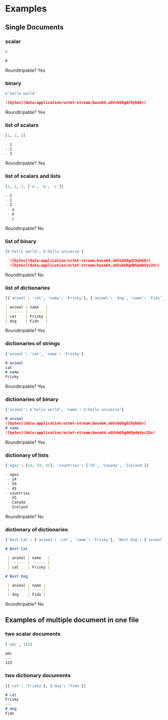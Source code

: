 # Examples

## Single Documents

### scalar
```python
6
```

```markdown
6
```

Roundtripable? Yes

### binary
```python
b'hello world'
```

```markdown
![bytes](data:application/octet-stream;base64,aGVsbG8gd29ybGQ=)
```

Roundtripable? Yes

### list of scalars
```python
[1, 2, 3]
```

```markdown
- 1
- 2
- 3
```

Roundtripable? Yes

### list of scalars and lists
```python
[1, 2, 3, ['a', 'b', 'c']]
```

```markdown
- 1
- 2
- 3
 - a
 - b
 - c
```

Roundtripable? No

### list of binary
```python
[b'hello world', b'hello universe']
```

```markdown
- ![bytes](data:application/octet-stream;base64,aGVsbG8gd29ybGQ=)
- ![bytes](data:application/octet-stream;base64,aGVsbG8gdW5pdmVyc2U=)
```

Roundtripable? No

### list of dictionaries
```python
[{'animal': 'cat', 'name': 'Frisky'}, {'animal': 'dog', 'name': 'Fido'}]
```

```markdown
| animal | name   |
| ------ | ------ |
| cat    | Frisky |
| dog    | Fido   |
```

Roundtripable? Yes

### dictionaries of strings
```python
{'animal': 'cat', 'name': 'Frisky'}
```

```markdown
# animal
cat
# name
Frisky
```

Roundtripable? Yes

### dictionaries of binary
```python
{'animal': b'hello world', 'name': b'hello universe'}
```

```markdown
# animal
![bytes](data:application/octet-stream;base64,aGVsbG8gd29ybGQ=)
# name
![bytes](data:application/octet-stream;base64,aGVsbG8gdW5pdmVyc2U=)
```

Roundtripable? Yes

### dictionary of lists
```python
{'ages': [24, 59, 45], 'countries': ['US', 'Canada', 'Iceland']}
```

```markdown
- ages
 - 24
 - 59
 - 45
- countries
 - US
 - Canada
 - Iceland
```

Roundtripable? No

### dictionary of dictionaries
```python
{'Best Cat': {'animal': 'cat', 'name': 'Frisky'}, 'Best Dog': {'animal': 'dog', 'name': 'Fido'}}
```

```markdown
# Best Cat

 | animal | name   |
 | ------ | ------ |
 | cat    | Frisky |

# Best Dog

 | animal | name |
 | ------ | ---- |
 | dog    | Fido |

```

Roundtripable? No

## Examples of multiple document in one file

### two scalar documents
```python
['abc', 123]
```

```markdown
abc
---
123
```

### two dictionary documents
```python
[{'cat': 'Frisky'}, {'dog': 'Fido'}]
```

```markdown
# cat
Frisky
---
# dog
Fido
```

